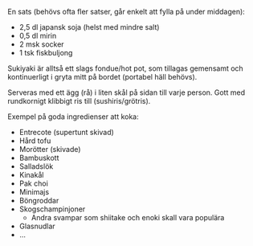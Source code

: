En sats (behövs ofta fler satser, går enkelt att fylla på under middagen):

* 2,5 dl japansk soja (helst med mindre salt)
* 0,5 dl mirin
* 2 msk socker
* 1 tsk fiskbuljong

Sukiyaki är alltså ett slags fondue/hot pot, som tillagas gemensamt och kontinuerligt i gryta mitt på bordet (portabel häll behövs).

Serveras med ett ägg (rå) i liten skål på sidan till varje person. Gott med rundkornigt klibbigt ris till (sushiris/grötris).

Exempel på goda ingredienser att koka:
* Entrecote (supertunt skivad)
* Hård tofu
* Morötter (skivade)
* Bambuskott
* Salladslök
* Kinakål
* Pak choi
* Minimajs
* Böngroddar
* Skogschampinjoner
  * Andra svampar som shiitake och enoki skall vara populära
* Glasnudlar
* ...

